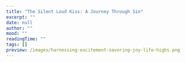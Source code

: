 ```yaml
---
title: "The Silent Loud Kiss: A Journey Through Sin"
excerpt: ""
date: null
author: ""
mood: ""
readingTime: ""
tags: []
preview: /images/harnessing-excitement-savoring-joy-life-highs.png
---
```

